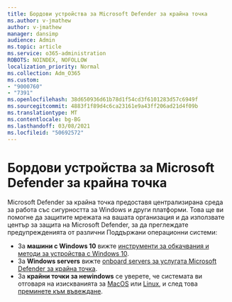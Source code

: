 ```yaml
---
title: Бордови устройства за Microsoft Defender за крайна точка
ms.author: v-jmathew
author: v-jmathew
manager: dansimp
audience: Admin
ms.topic: article
ms.service: o365-administration
ROBOTS: NOINDEX, NOFOLLOW
localization_priority: Normal
ms.collection: Adm_O365
ms.custom:
- "9000760"
- "7391"
ms.openlocfilehash: 38d650936d61b78d1f54cd3f6101283d57c6949f
ms.sourcegitcommit: 4883f1f89d4c6ca23161e9a43ff206ad21d4f09b
ms.translationtype: MT
ms.contentlocale: bg-BG
ms.lasthandoff: 03/08/2021
ms.locfileid: "50692572"
---
```

# <a name="onboard-devices-to-microsoft-defender-for-endpoint"></a>Бордови устройства за Microsoft Defender за крайна точка

Microsoft Defender за крайна точка предоставя централизирана среда за работа със сигурността за Windows и други платформи. Това ще ви помогне да защитите мрежата на вашата организация и да използвате център за защита на Microsoft Defender, за да преглеждате предупрежденията от различни Поддържани операционни системи:

- За **машини с Windows 10** вижте [инструменти за обкачвания и методи за устройства с Windows 10](https://go.microsoft.com/fwlink/?linkid=2143460).
- За **Windows servers** вижте [onboard servers за услугата Microsoft Defender за крайна точка](https://go.microsoft.com/fwlink/?linkid=2143627).
- За **крайни точки за неwindows** се уверете, че системата ви отговаря на изискванията за [MacOS](https://go.microsoft.com/fwlink/?linkid=2143461) или [Linux](https://go.microsoft.com/fwlink/?linkid=2143462), и след това [преминете към въвеждане](https://go.microsoft.com/fwlink/?linkid=2143628).
